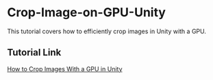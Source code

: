 # Crop-Image-on-GPU-Unity
 This tutorial covers how to efficiently crop images in Unity with a GPU.

## Tutorial Link
[How to Crop Images With a GPU in Unity](https://christianjmills.com/Crop-Images-on-the-GPU-In-Unity/)
